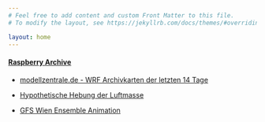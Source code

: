 ```yaml
---
# Feel free to add content and custom Front Matter to this file.
# To modify the layout, see https://jekyllrb.com/docs/themes/#overriding-theme-defaults

layout: home
---
```



#### [Raspberry Archive](http://82.149.119.104/data/)

- [modellzentrale.de - WRF Archivkarten der letzten 14 Tage](http://82.149.119.104/data/wrf_verif/)

-  [Hypothetische Hebung der Luftmasse](http://82.149.119.104/data/raso_Lift/11035/)

-  [GFS Wien Ensemble Animation](http://82.149.119.104/gfs_ens.gif)

